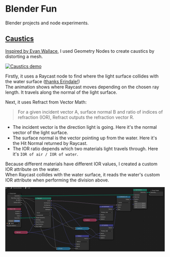 # Blender Fun
Blender projects and node experiments.

## [Caustics](caustics.blend)
[Inspired by Evan Wallace](https://medium.com/@evanwallace/rendering-realtime-caustics-in-webgl-2a99a29a0b2c), I used Geometry Nodes to create caustics by distorting a mesh.

[<img src="images/causticanim.gif?raw=true" width="480" alt="Caustics demo">](caustics.blend)

Firstly, it uses a Raycast node to find where the light surface collides with the water surface ([thanks Erindale!](https://www.youtube.com/watch?v=ZCCQXoJoIK4))
<br>
The animation shows where Raycast moves depending on the chosen ray length. It travels along the normal of the light surface.

Next, it uses Refract from Vector Math:

> For a given incident vector A, surface normal B and ratio of indices of refraction (IOR), Refract outputs the refraction vector R.

- The incident vector is the direction light is going. Here it's the normal vector of the light surface.
- The surface normal is the vector pointing up from the water. Here it's the Hit Normal returned by Raycast.
- The IOR ratio depends which two materials light travels through. Here it's `IOR of air / IOR of water`.

Because different materials have different IOR values, I created a custom IOR attribute on the water.
<br>
When Raycast collides with the water surface, it reads the water's custom IOR attribute when performing the division above.

<img src="images/causticnodes.png?raw=true" alt="Caustics nodes">
